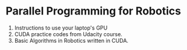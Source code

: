 # Parallel Programming for Robotics
1. Instructions to use your laptop's GPU
2. CUDA practice codes from Udacity course.
3. Basic Algorithms in Robotics written in CUDA.
